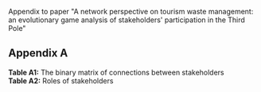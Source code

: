 Appendix to paper "A network perspective on tourism waste management: an evolutionary game analysis of stakeholders' participation in the Third Pole"
## Appendix A
**Table A1:**  The binary matrix of connections between stakeholders</br>
**Table A2:**  Roles of stakeholders
